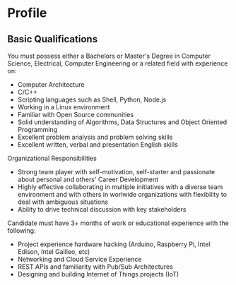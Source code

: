 Profile
==

## Basic Qualifications

You must possess either a Bachelors or Master's Degree in Computer Science, Electrical, Computer Engineering or a related field with experience on:

- Computer Architecture
- C/C++
- Scripting languages such as Shell, Python, Node.js
- Working in a Linux environment
- Familiar with Open Source communities
- Solid understanding of Algorithms, Data Structures and Object Oriented Programming
- Excellent problem analysis and problem solving skills
- Excellent written, verbal and presentation English skills

Organizational Responsibilities

- Strong team player with self-motivation, self-starter and passionate about personal and others' Career Development
- Highly effective collaborating in multiple initiatives with a diverse team environment and with others in worlwide organizations with flexibility to deal with ambiguous situations
- Ability to drive technical discussion with key stakeholders

Candidate must have 3+ months of work or educational experience with the following:

- Project experience hardware hacking (Arduino, Raspberry Pi, Intel Edison, Intel Galileo, etc)
- Networking and Cloud Service Experience
- REST APIs and familiarity with Pub/Sub Architectures
- Designing and building Internet of Things projects (IoT)
